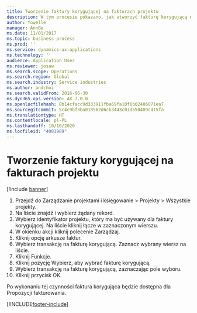 ```yaml
---
title: Tworzenie faktury korygującej na fakturach projektu
description: W tym procesie pokazano, jak utworzyć fakturę korygującą na fakturach projektów, które zostały zaksięgowane.
author: Yowelle
manager: AnnBe
ms.date: 11/01/2017
ms.topic: business-process
ms.prod: ''
ms.service: dynamics-ax-applications
ms.technology: ''
audience: Application User
ms.reviewer: josaw
ms.search.scope: Operations
ms.search.region: Global
ms.search.industry: Service industries
ms.author: andchoi
ms.search.validFrom: 2016-06-30
ms.dyn365.ops.version: AX 7.0.0
ms.openlocfilehash: 8b14cfacc9d333911fba69fa10f6b02406071ea7
ms.sourcegitcommit: 5c4c9bf3ba018562d6cb3443c01d550489c415fa
ms.translationtype: HT
ms.contentlocale: pl-PL
ms.lasthandoff: 10/16/2020
ms.locfileid: "4081989"
---
```

# <a name="create-a-credit-note-on-project-invoices"></a>Tworzenie faktury korygującej na fakturach projektu

[!include [banner](../../includes/banner.md)]

1. Przejdź do Zarządzanie projektami i księgowanie > Projekty > Wszystkie projekty. 
2. Na liście znajdź i wybierz żądany rekord. 
3. Wybierz identyfikator projektu, który ma być używany dla faktury korygującej. Na liście kliknij łącze w zaznaczonym wierszu. 
4. W okienku akcji kliknij polecenie Zarządzaj. 
5. Kliknij opcję arkusze faktur. 
6. Wybierz transakcję na fakturę korygującą. Zaznacz wybrany wiersz na liście. 
7. Kliknij Funkcje. 
8. Kliknij pozycję Wybierz, aby wybrać fakturę korygującą. 
9. Wybierz transakcję na fakturę korygującą, zaznaczając pole wyboru.
10. Kliknij przycisk OK. 

Po wykonaniu tej czynności faktura korygująca będzie dostępna dla Propozycji fakturowania.


[!INCLUDE[footer-include](../../includes/footer-banner.md)]
